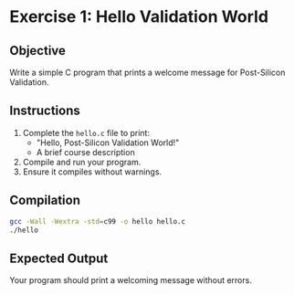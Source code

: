 # Exercise 1: Hello Validation World

## Objective
Write a simple C program that prints a welcome message for Post-Silicon Validation.

## Instructions
1. Complete the `hello.c` file to print:
   - "Hello, Post-Silicon Validation World!"
   - A brief course description
2. Compile and run your program.
3. Ensure it compiles without warnings.

## Compilation
```bash
gcc -Wall -Wextra -std=c99 -o hello hello.c
./hello
```

## Expected Output
Your program should print a welcoming message without errors.

